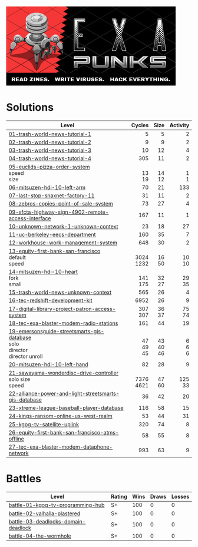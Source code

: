  ![](header.jpg)

# Solutions

| Level                                                        |                   Cycles |                     Size |              Activity |
| ------------------------------------------------------------ | -----------------------: | -----------------------: | --------------------: |
| [01-trash-world-news-tutorial-1](01-trash-world-news-tutorial-1) |                        5 |                        5 |                     2 |
| [02-trash-world-news-tutorial-2](02-trash-world-news-tutorial-2) |                        9 |                        9 |                     2 |
| [03-trash-world-news-tutorial-3](03-trash-world-news-tutorial-3) |                       10 |                       12 |                     4 |
| [04-trash-world-news-tutorial-4](04-trash-world-news-tutorial-4) |                      305 |                       11 |                     2 |
| [05-euclids-pizza-order-system](05-euclids-pizza-order-system)<br />speed<br />size |         <br />13<br />19 |         <br />14<br />12 |        <br />1<br />1 |
| [06-mitsuzen-hdi-10-left-arm](06-mitsuzen-hdi-10-left-arm)   |                       70 |                       21 |                   133 |
| [07-last-stop-snaxnet-factory-11](07-last-stop-snaxnet-factory-11) |                       31 |                       11 |                     2 |
| [08-zebros-copies-point-of-sale-system](08-zebros-copies-point-of-sale-system) |                       73 |                       27 |                     4 |
| [09-sfcta-highway-sign-4902-remote-access-interface](09-sfcta-highway-sign-4902-remote-access-interface) |                      167 |                       11 |                     1 |
| [10-unknown-network-1-unknown-context](10-unknown-network-1-unknown-context) |                       23 |                       18 |                    27 |
| [11-uc-berkeley-eecs-department](11-uc-berkeley-eecs-department) |                      160 |                       35 |                     7 |
| [12-workhouse-work-management-system](12-workhouse-work-management-system) |                      648 |                       30 |                     2 |
| [13-equity-first-bank-san-francisco](13-equity-first-bank-san-francisco)<br />default<br />speed |     <br />3024<br />1232 |         <br />16<br />50 |      <br />10<br />10 |
| [14-mitsuzen-hdi-10-heart](14-mitsuzen-hdi-10-heart)<br />fork<br />small |       <br />141<br />175 |         <br />32<br />27 |      <br />29<br />35 |
| [15-trash-world-news-unknown-context](15-trash-world-news-unknown-context) |                      565 |                       26 |                     4 |
| [16-tec-redshift-development-kit](16-tec-redshift-development-kit) |                     6952 |                       26 |                     9 |
| [17-digital-library-project-patron-access-system](17-digital-library-project-patron-access-system) |             307<br />307 |               36<br />37 |            75<br />74 |
| [18-tec-exa-blaster-modem-radio-stations](18-tec-exa-blaster-modem-radio-stations) |                      161 |                       44 |                    19 |
| [19-emersonsguide-streetsmarts-gis-database](19-emersonsguide-streetsmarts-gis-database)<br />solo<br />director<br />director unroll | <br />47<br />49<br />45 | <br />43<br />40<br />46 | <br />6<br />6<br />6 |
| [20-mitsuzen-hdi-10-left-hand](20-mitsuzen-hdi-10-left-hand) |                       82 |                       28 |                     9 |
| [21-sawayama-wonderdisc-drive-controller](21-sawayama-wonderdisc-drive-controller)<br />solo size<br />speed |     <br />7376<br />4621 |         <br />47<br />60 |     <br />125<br />33 |
| [22-alliance-power-and-light-streetsmarts-gis-database](22-alliance-power-and-light-streetsmarts-gis-database) |                       36 |                       42 |                    20 |
| [23-xtreme-league-baseball-player-database](23-xtreme-league-baseball-player-database) |                      116 |                       58 |                    15 |
| [24-kings-ransom-online-us-west-realm](24-kings-ransom-online-us-west-realm) |                       53 |                       44 |                    31 |
| [25-kgog-tv-satellite-uplink](25-kgog-tv-satellite-uplink)   |                      320 |                       74 |                     8 |
| [26-equity-first-bank-san-francisco-atms-offline](26-equity-first-bank-san-francisco-atms-offline) |                       58 |                       55 |                     8 |
| [27-tec-exa-blaster-modem-dataphone-network](27-tec-exa-blaster-modem-dataphone-network) |                      993 |                       63 |                     9 |


# Battles

| Level                                                        | Rating | Wins | Draws | Losses |
| ------------------------------------------------------------ | ------ | ---- | ----- | ------ |
| [battle-01-kgog-tv-programming-hub](battle-01-kgog-tv-programming-hub) | S+     | 100  | 0     | 0      |
| [battle-02-valhalla-plastered](battle-02-valhalla-plastered) | S+     | 100  | 0     | 0      |
| [battle-03-deadlocks-domain-deadlock](battle-03-deadlocks-domain-deadlock) | S+     | 100  | 0     | 0      |
| [battle-04-the-wormhole](battle-04-the-wormhole)             | S+     | 100  | 0     | 0      |

